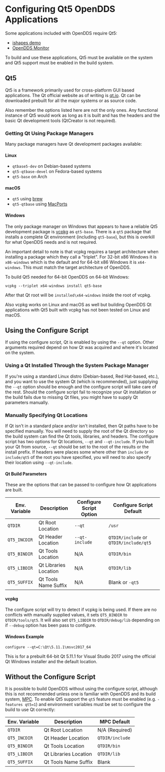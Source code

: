 # Configuring Qt5 OpenDDS Applications

Some applications included with OpenDDS require Qt5:

  - [ishapes demo](../examples/DCPS/ishapes)
  - [OpenDDS Monitor](../tools/monitor)

To build and use these applications, Qt5 must be available on the system and
Qt5 support must be enabled in the build system.

## Qt5

Qt5 is a framework primarily used for cross-platform GUI based applications.
The Qt official website as of writing is [qt.io](https://qt.io).
Qt can be downloaded prebuilt for all the major systems or as source code.

Also remember the options listed here are not the only ones.
Any functional instance of Qt5 would work as long as it is built and has the
headers and the basic Qt development tools (QtCreator is not required).

### Getting Qt Using Package Managers

Many package managers have Qt development packages available:

#### Linux

  - `qtbase5-dev` on Debian-based systems
  - `qt5-qtbase-devel` on Fedora-based systems
  - `qt5-base` on Arch

#### macOS

  - `qt5` using [brew](https://brew.sh/)
  - `qt5-qtbase` using [MacPorts](https://www.macports.org/)

#### Windows

The only package manager on Windows that appears to have a reliable Qt5
development package is [vcpkg](https://github.com/Microsoft/vcpkg) as
`qt5-base`. There is a `qt5` package that installs a complete Qt environment
(including `qt5-base`), but this is overkill for what OpenDDS needs and is not
required.

An important detail to note is that vcpkg requires a target
architecture when installing a package which they call a "triplet".
For 32-bit x86 Windows it is `x86-windows` which is the default and
for 64-bit x86 Windows it is `x64-windows`.
This must match the target architecture of OpenDDS.

To build Qt5 needed for 64-bit OpenDDS on 64-bit Windows:

```
vcpkg --triplet x64-windows install qt5-base
```

After that Qt root will be `installed\x64-windows` inside the root of vcpkg.

Also vcpkg works on Linux and macOS as well but building OpenDDS Qt
applications with Qt5 built with vcpkg has not been tested on Linux and macOS.

## Using the Configure Script

If using the configure script, Qt is enabled by using the `--qt` option. Other
arguments required depend on how Qt was acquired and where it's located on
the system.

### Using a Qt Installed Through the System Package Manager

If you're using a standard Linux distro (Debian-based, Red Hat-based, etc.),
and you want to use the system Qt (which is recommended), just supplying the
`--qt` option should be enough and the configure script will take care of the
rest. Should the configure script fail to recognize your Qt installation or
the build fails due to missing Qt files, you might have to supply Qt
parameters manually.

### Manually Specifying Qt Locations

If Qt isn't in a standard place and/or isn't installed, then Qt paths have to
be specified manually. You will need to supply the root of the Qt directory so
the build system can find the Qt tools, libraries, and headers. The configure
script has two options for Qt locations, `--qt` and `--qt-include`. If you
built your Qt from source, `--qt` should be set to the root of the results
or the install prefix. If headers were places some where other than
`include` or `include/qt5` of the root you have specified, you will need to
also specify their location using `--qt-include`.

#### Qt Build Parameters

These are the options that can be passed to configure how Qt applications are built.

| Env. Variable | Description           | Configure Script Option | Configure Script Default               |
| ------------- | --------------------- | ----------------------- | -------------------------------------- |
| `QTDIR`       | Qt Root Location      | `--qt`                  | `/usr`                                 |
| `QT5_INCDIR`  | Qt Header Location    | `--qt-include`          | `QTDIR/include` or `QTDIR/include/qt5` |
| `QT5_BINDIR`  | Qt Tools Location     | N/A                     | `QTDIR/bin`                            |
| `QT5_LIBDIR`  | Qt Libraries Location | N/A                     | `QTDIR/lib`                            |
| `QT5_SUFFIX`  | Qt Tools Name Suffix  | N/A                     | Blank or `-qt5`                        |

#### vcpkg

The configure script will try to detect if vcpkg is being used.  If there are
no conflicts with manually supplied values, it sets `QT5_BINDIR` to
`QTDIR/tools/qt5`. It will also set `QT5_LIBDIR` to `QTDIR/debug/lib` depending
on if `--debug` option has been pass to configure.

#### Windows Example

```
configure --qt=C:\Qt\5.11.1\msvc2017_64
```

This is for a prebuilt 64-bit Qt 5.11.1 for Visual Studio 2017 using the
official Qt Windows installer and the default location.

## Without the Configure Script

It is possible to build OpenDDS without using the configure script, although
this is not recommended unless one is familiar with OpenDDS and its build
system, [MPC](https://github.com/DOCGroup/MPC). To enable Qt5 support the `qt5` feature must be enabled (e.g.
`-features qt5=1`) and environment variables must be set to configure the build
to use Qt correctly:

| Env. Variable | Description           | MPC Default     |
| ------------- | --------------------- | --------------- |
| `QTDIR`       | Qt Root Location      | N/A (Required)  |
| `QT5_INCDIR`  | Qt Header Location    | `QTDIR/include` |
| `QT5_BINDIR`  | Qt Tools Location     | `QTDIR/bin`     |
| `QT5_LIBDIR`  | Qt Libraries Location | `QTDIR/lib`     |
| `QT5_SUFFIX`  | Qt Tools Name Suffix  | Blank           |
